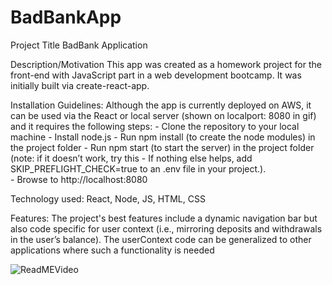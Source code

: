 # BadBankApp

Project Title
      BadBank Application

Description/Motivation
    This app was created as a homework project for the front-end with JavaScript part in a web development bootcamp. It was initially built via create-react-app.

Installation Guidelines: Although the app is currently deployed on AWS, it can be used via the React or local server (shown on localport: 8080 in gif) and it requires the following steps: 
        - Clone the repository to your local machine
        - Install node.js
        - Run npm install (to create the node modules) in the project folder
        - Run npm start (to start the server) in the project folder (note: if it doesn’t work, try this  -  If nothing else helps, add SKIP_PREFLIGHT_CHECK=true to an .env file in your project.).  
        - Browse to http://localhost:8080

Technology used: 
     React, Node, JS, HTML, CSS 
     
Features: 
    The project's best features include a dynamic navigation bar but also code specific for user context (i.e., mirroring deposits and withdrawals in the user’s balance). The userContext code can be generalized to other applications where such a functionality is needed

![ReadMEVideo](https://user-images.githubusercontent.com/87343796/160261020-8b04a2bb-ec15-4f91-8d52-01ef8faae805.gif)
